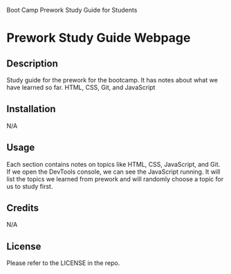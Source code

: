 Boot Camp Prework Study Guide for Students
# Prework Study Guide Webpage

## Description

Study guide for the prework for the bootcamp. It has notes about what we have learned so far. HTML, CSS, Git, and JavaScript

## Installation

N/A

## Usage

Each section contains notes on topics like HTML, CSS, JavaScript, and Git. If we open the DevTools console, we can see the JavaScript running. It will list the topics we learned from prework and will randomly choose a topic for us to study first.

## Credits

N/A

## License

Please refer to the LICENSE in the repo.